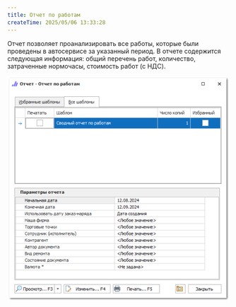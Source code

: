 ```yaml
---
title: Отчет по работам
createTime: 2025/05/06 13:33:28
---
```

Отчет позволяет проанализировать все работы, которые были проведены в автосервисе за указанный период. В отчете содержится следующая информация: общий перечень работ, количество, затраченные нормочасы, стоимость работ (с НДС).

![](../../../assets/specification/image096.png)



